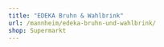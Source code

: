 ```yaml
---
title: "EDEKA Bruhn & Wahlbrink"
url: /mannheim/edeka-bruhn-und-wahlbrink/
shop: Supermarkt
---
```

